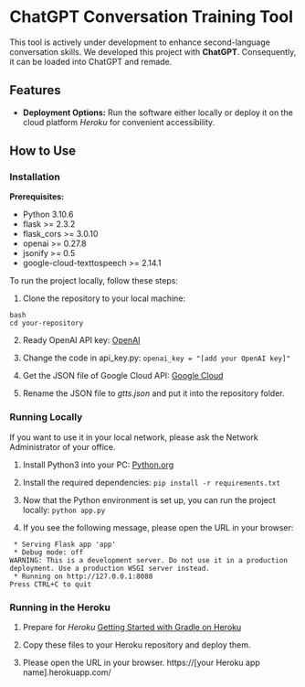# ChatGPT Conversation Training Tool
This tool is actively under development to enhance second-language conversation skills. We developed this project with **ChatGPT**. Consequently, it can be loaded into ChatGPT and remade.

## Features
- **Deployment Options:** Run the software either locally or deploy it on the cloud platform *Heroku* for convenient accessibility.

## How to Use

### Installation

**Prerequisites:**
 - Python 3.10.6
 - flask >= 2.3.2
 - flask_cors >= 3.0.10
 - openai >= 0.27.8
 - jsonify >= 0.5
 - google-cloud-texttospeech >= 2.14.1

To run the project locally, follow these steps:

1. Clone the repository to your local machine:
```
bash
cd your-repository
```

2. Ready OpenAI API key:
[OpenAI](https://platform.openai.com/api-keys)

3. Change the code in api_key.py:
```openai_key = "[add your OpenAI key]"```

4. Get the JSON file of Google Cloud API:
[Google Cloud](https://cloud.google.com/iam/docs/keys-create-delete?hl=en)

5. Rename the JSON file to *gtts.json* and put it into the repository folder.

### Running Locally
If you want to use it in your local network, please ask the Network Administrator of your office.

1. Install Python3 into your PC:
[Python.org](https://www.python.org/downloads/)

2. Install the required dependencies:
```pip install -r requirements.txt```

3. Now that the Python environment is set up, you can run the project locally:
```python app.py```

4. If you see the following message, please open the URL in your browser:
```
 * Serving Flask app 'app'
 * Debug mode: off
WARNING: This is a development server. Do not use it in a production deployment. Use a production WSGI server instead.
 * Running on http://127.0.0.1:8080
Press CTRL+C to quit
```

### Running in the Heroku
1. Prepare for *Heroku*
[Getting Started with Gradle on Heroku](https://devcenter.heroku.com/articles/getting-started-with-gradle-on-heroku)

2. Copy these files to your Heroku repository and deploy them.

3. Please open the URL in your browser.
https://[your Heroku app name].herokuapp.com/